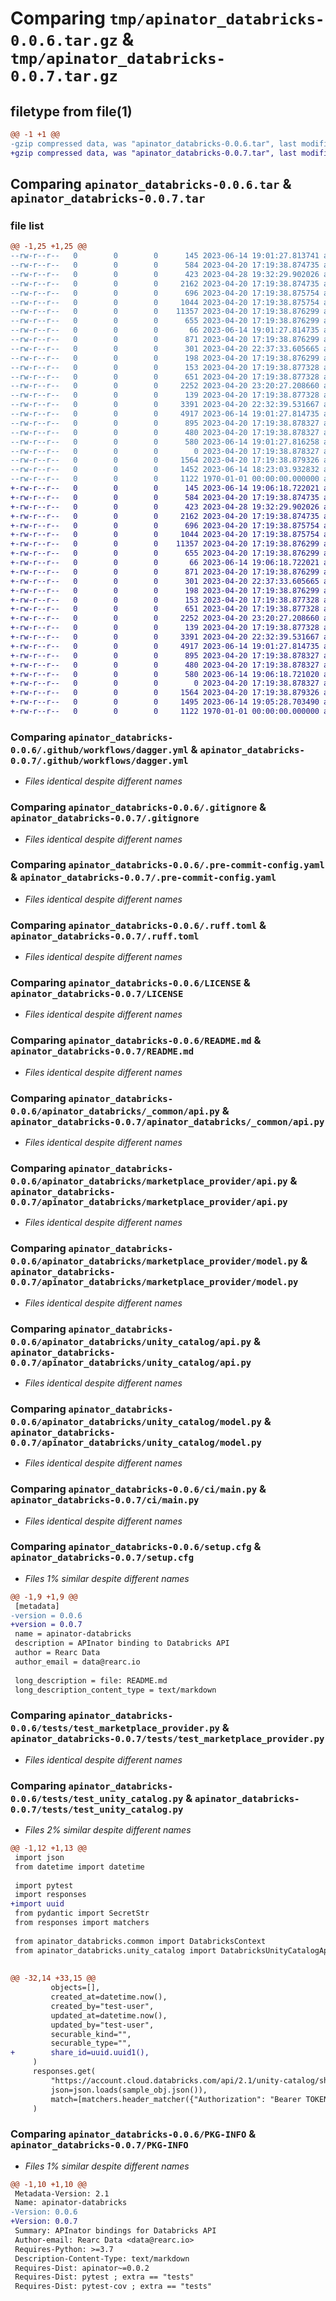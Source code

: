# Comparing `tmp/apinator_databricks-0.0.6.tar.gz` & `tmp/apinator_databricks-0.0.7.tar.gz`

## filetype from file(1)

```diff
@@ -1 +1 @@
-gzip compressed data, was "apinator_databricks-0.0.6.tar", last modified: Fri Jan  1 00:00:00 2016, max compression
+gzip compressed data, was "apinator_databricks-0.0.7.tar", last modified: Fri Jan  1 00:00:00 2016, max compression
```

## Comparing `apinator_databricks-0.0.6.tar` & `apinator_databricks-0.0.7.tar`

### file list

```diff
@@ -1,25 +1,25 @@
--rw-r--r--   0        0        0      145 2023-06-14 19:01:27.813741 apinator_databricks-0.0.6/.bumpversion.cfg
--rw-r--r--   0        0        0      584 2023-04-20 17:19:38.874735 apinator_databricks-0.0.6/.github/workflows/dagger.yml
--rw-r--r--   0        0        0      423 2023-04-28 19:32:29.902026 apinator_databricks-0.0.6/.github/workflows/pre-commit.yml
--rw-r--r--   0        0        0     2162 2023-04-20 17:19:38.874735 apinator_databricks-0.0.6/.gitignore
--rw-r--r--   0        0        0      696 2023-04-20 17:19:38.875754 apinator_databricks-0.0.6/.pre-commit-config.yaml
--rw-r--r--   0        0        0     1044 2023-04-20 17:19:38.875754 apinator_databricks-0.0.6/.ruff.toml
--rw-r--r--   0        0        0    11357 2023-04-20 17:19:38.876299 apinator_databricks-0.0.6/LICENSE
--rw-r--r--   0        0        0      655 2023-04-20 17:19:38.876299 apinator_databricks-0.0.6/README.md
--rw-r--r--   0        0        0       66 2023-06-14 19:01:27.814735 apinator_databricks-0.0.6/apinator_databricks/__init__.py
--rw-r--r--   0        0        0      871 2023-04-20 17:19:38.876299 apinator_databricks-0.0.6/apinator_databricks/_common/api.py
--rw-r--r--   0        0        0      301 2023-04-20 22:37:33.605665 apinator_databricks-0.0.6/apinator_databricks/_common/model.py
--rw-r--r--   0        0        0      198 2023-04-20 17:19:38.876299 apinator_databricks-0.0.6/apinator_databricks/common.py
--rw-r--r--   0        0        0      153 2023-04-20 17:19:38.877328 apinator_databricks-0.0.6/apinator_databricks/marketplace_provider/__init__.py
--rw-r--r--   0        0        0      651 2023-04-20 17:19:38.877328 apinator_databricks-0.0.6/apinator_databricks/marketplace_provider/api.py
--rw-r--r--   0        0        0     2252 2023-04-20 23:20:27.208660 apinator_databricks-0.0.6/apinator_databricks/marketplace_provider/model.py
--rw-r--r--   0        0        0      139 2023-04-20 17:19:38.877328 apinator_databricks-0.0.6/apinator_databricks/unity_catalog/__init__.py
--rw-r--r--   0        0        0     3391 2023-04-20 22:32:39.531667 apinator_databricks-0.0.6/apinator_databricks/unity_catalog/api.py
--rw-r--r--   0        0        0     4917 2023-06-14 19:01:27.814735 apinator_databricks-0.0.6/apinator_databricks/unity_catalog/model.py
--rw-r--r--   0        0        0      895 2023-04-20 17:19:38.878327 apinator_databricks-0.0.6/ci/main.py
--rw-r--r--   0        0        0      480 2023-04-20 17:19:38.878327 apinator_databricks-0.0.6/pyproject.toml
--rw-r--r--   0        0        0      580 2023-06-14 19:01:27.816258 apinator_databricks-0.0.6/setup.cfg
--rw-r--r--   0        0        0        0 2023-04-20 17:19:38.878327 apinator_databricks-0.0.6/tests/__init__.py
--rw-r--r--   0        0        0     1564 2023-04-20 17:19:38.879326 apinator_databricks-0.0.6/tests/test_marketplace_provider.py
--rw-r--r--   0        0        0     1452 2023-06-14 18:23:03.932832 apinator_databricks-0.0.6/tests/test_unity_catalog.py
--rw-r--r--   0        0        0     1122 1970-01-01 00:00:00.000000 apinator_databricks-0.0.6/PKG-INFO
+-rw-r--r--   0        0        0      145 2023-06-14 19:06:18.722021 apinator_databricks-0.0.7/.bumpversion.cfg
+-rw-r--r--   0        0        0      584 2023-04-20 17:19:38.874735 apinator_databricks-0.0.7/.github/workflows/dagger.yml
+-rw-r--r--   0        0        0      423 2023-04-28 19:32:29.902026 apinator_databricks-0.0.7/.github/workflows/pre-commit.yml
+-rw-r--r--   0        0        0     2162 2023-04-20 17:19:38.874735 apinator_databricks-0.0.7/.gitignore
+-rw-r--r--   0        0        0      696 2023-04-20 17:19:38.875754 apinator_databricks-0.0.7/.pre-commit-config.yaml
+-rw-r--r--   0        0        0     1044 2023-04-20 17:19:38.875754 apinator_databricks-0.0.7/.ruff.toml
+-rw-r--r--   0        0        0    11357 2023-04-20 17:19:38.876299 apinator_databricks-0.0.7/LICENSE
+-rw-r--r--   0        0        0      655 2023-04-20 17:19:38.876299 apinator_databricks-0.0.7/README.md
+-rw-r--r--   0        0        0       66 2023-06-14 19:06:18.722021 apinator_databricks-0.0.7/apinator_databricks/__init__.py
+-rw-r--r--   0        0        0      871 2023-04-20 17:19:38.876299 apinator_databricks-0.0.7/apinator_databricks/_common/api.py
+-rw-r--r--   0        0        0      301 2023-04-20 22:37:33.605665 apinator_databricks-0.0.7/apinator_databricks/_common/model.py
+-rw-r--r--   0        0        0      198 2023-04-20 17:19:38.876299 apinator_databricks-0.0.7/apinator_databricks/common.py
+-rw-r--r--   0        0        0      153 2023-04-20 17:19:38.877328 apinator_databricks-0.0.7/apinator_databricks/marketplace_provider/__init__.py
+-rw-r--r--   0        0        0      651 2023-04-20 17:19:38.877328 apinator_databricks-0.0.7/apinator_databricks/marketplace_provider/api.py
+-rw-r--r--   0        0        0     2252 2023-04-20 23:20:27.208660 apinator_databricks-0.0.7/apinator_databricks/marketplace_provider/model.py
+-rw-r--r--   0        0        0      139 2023-04-20 17:19:38.877328 apinator_databricks-0.0.7/apinator_databricks/unity_catalog/__init__.py
+-rw-r--r--   0        0        0     3391 2023-04-20 22:32:39.531667 apinator_databricks-0.0.7/apinator_databricks/unity_catalog/api.py
+-rw-r--r--   0        0        0     4917 2023-06-14 19:01:27.814735 apinator_databricks-0.0.7/apinator_databricks/unity_catalog/model.py
+-rw-r--r--   0        0        0      895 2023-04-20 17:19:38.878327 apinator_databricks-0.0.7/ci/main.py
+-rw-r--r--   0        0        0      480 2023-04-20 17:19:38.878327 apinator_databricks-0.0.7/pyproject.toml
+-rw-r--r--   0        0        0      580 2023-06-14 19:06:18.721020 apinator_databricks-0.0.7/setup.cfg
+-rw-r--r--   0        0        0        0 2023-04-20 17:19:38.878327 apinator_databricks-0.0.7/tests/__init__.py
+-rw-r--r--   0        0        0     1564 2023-04-20 17:19:38.879326 apinator_databricks-0.0.7/tests/test_marketplace_provider.py
+-rw-r--r--   0        0        0     1495 2023-06-14 19:05:28.703490 apinator_databricks-0.0.7/tests/test_unity_catalog.py
+-rw-r--r--   0        0        0     1122 1970-01-01 00:00:00.000000 apinator_databricks-0.0.7/PKG-INFO
```

### Comparing `apinator_databricks-0.0.6/.github/workflows/dagger.yml` & `apinator_databricks-0.0.7/.github/workflows/dagger.yml`

 * *Files identical despite different names*

### Comparing `apinator_databricks-0.0.6/.gitignore` & `apinator_databricks-0.0.7/.gitignore`

 * *Files identical despite different names*

### Comparing `apinator_databricks-0.0.6/.pre-commit-config.yaml` & `apinator_databricks-0.0.7/.pre-commit-config.yaml`

 * *Files identical despite different names*

### Comparing `apinator_databricks-0.0.6/.ruff.toml` & `apinator_databricks-0.0.7/.ruff.toml`

 * *Files identical despite different names*

### Comparing `apinator_databricks-0.0.6/LICENSE` & `apinator_databricks-0.0.7/LICENSE`

 * *Files identical despite different names*

### Comparing `apinator_databricks-0.0.6/README.md` & `apinator_databricks-0.0.7/README.md`

 * *Files identical despite different names*

### Comparing `apinator_databricks-0.0.6/apinator_databricks/_common/api.py` & `apinator_databricks-0.0.7/apinator_databricks/_common/api.py`

 * *Files identical despite different names*

### Comparing `apinator_databricks-0.0.6/apinator_databricks/marketplace_provider/api.py` & `apinator_databricks-0.0.7/apinator_databricks/marketplace_provider/api.py`

 * *Files identical despite different names*

### Comparing `apinator_databricks-0.0.6/apinator_databricks/marketplace_provider/model.py` & `apinator_databricks-0.0.7/apinator_databricks/marketplace_provider/model.py`

 * *Files identical despite different names*

### Comparing `apinator_databricks-0.0.6/apinator_databricks/unity_catalog/api.py` & `apinator_databricks-0.0.7/apinator_databricks/unity_catalog/api.py`

 * *Files identical despite different names*

### Comparing `apinator_databricks-0.0.6/apinator_databricks/unity_catalog/model.py` & `apinator_databricks-0.0.7/apinator_databricks/unity_catalog/model.py`

 * *Files identical despite different names*

### Comparing `apinator_databricks-0.0.6/ci/main.py` & `apinator_databricks-0.0.7/ci/main.py`

 * *Files identical despite different names*

### Comparing `apinator_databricks-0.0.6/setup.cfg` & `apinator_databricks-0.0.7/setup.cfg`

 * *Files 1% similar despite different names*

```diff
@@ -1,9 +1,9 @@
 [metadata]
-version = 0.0.6
+version = 0.0.7
 name = apinator-databricks
 description = APInator binding to Databricks API
 author = Rearc Data
 author_email = data@rearc.io
 
 long_description = file: README.md
 long_description_content_type = text/markdown
```

### Comparing `apinator_databricks-0.0.6/tests/test_marketplace_provider.py` & `apinator_databricks-0.0.7/tests/test_marketplace_provider.py`

 * *Files identical despite different names*

### Comparing `apinator_databricks-0.0.6/tests/test_unity_catalog.py` & `apinator_databricks-0.0.7/tests/test_unity_catalog.py`

 * *Files 2% similar despite different names*

```diff
@@ -1,12 +1,13 @@
 import json
 from datetime import datetime
 
 import pytest
 import responses
+import uuid
 from pydantic import SecretStr
 from responses import matchers
 
 from apinator_databricks.common import DatabricksContext
 from apinator_databricks.unity_catalog import DatabricksUnityCatalogApi, uc_model
 
 
@@ -32,14 +33,15 @@
         objects=[],
         created_at=datetime.now(),
         created_by="test-user",
         updated_at=datetime.now(),
         updated_by="test-user",
         securable_kind="",
         securable_type="",
+        share_id=uuid.uuid1(),
     )
     responses.get(
         "https://account.cloud.databricks.com/api/2.1/unity-catalog/shares/test-share/?include_shared_data=true",
         json=json.loads(sample_obj.json()),
         match=[matchers.header_matcher({"Authorization": "Bearer TOKEN"})],
     )
```

### Comparing `apinator_databricks-0.0.6/PKG-INFO` & `apinator_databricks-0.0.7/PKG-INFO`

 * *Files 1% similar despite different names*

```diff
@@ -1,10 +1,10 @@
 Metadata-Version: 2.1
 Name: apinator-databricks
-Version: 0.0.6
+Version: 0.0.7
 Summary: APInator bindings for Databricks API
 Author-email: Rearc Data <data@rearc.io>
 Requires-Python: >=3.7
 Description-Content-Type: text/markdown
 Requires-Dist: apinator~=0.0.2
 Requires-Dist: pytest ; extra == "tests"
 Requires-Dist: pytest-cov ; extra == "tests"
```

